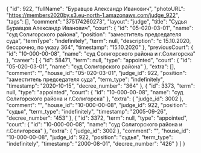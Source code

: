 {
    "id": 922,
    "fullName": "Буравцов Александр Иванович",
    "photoURL": "https://members2020by.s3.eu-north-1.amazonaws.com/judge_922",
    "tags": [],
    "comment": "375174260273",
    "layout": "judge",
    "title": "Судья Буравцов Александр Иванович",
    "court": {
        "id": "05-020-03-01",
        "name": "суд Солигорского района",
        "position": "заместитель председателя суда",
        "termType": "indefinitely",
        "term": null,
        "description": "c 15.10.2020, бессрочно, по указу 364",
        "timestamp": "15.10.2020"
    },
    "previousCourt": {
        "id": "10-000-00-08",
        "name": "суд Солигорского района и г.Солигорска"
    },
    "career": [
        {
            "id": 58471,
            "term": null,
            "type": "appointed",
            "court": {
                "id": "05-020-03-01",
                "name": "суд Солигорского района"
            },
            "extra": [],
            "comment": "",
            "house_id": "05-020-03-01",
            "judge_id": 922,
            "position": "заместитель председателя суда",
            "term_type": "indefinitely",
            "timestamp": "2020-10-15",
            "decree_number": "364"
        },
        {
            "id": 3373,
            "term": null,
            "type": "appointed",
            "court": {
                "id": "10-000-00-08",
                "name": "суд Солигорского района и г.Солигорска"
            },
            "extra": {
                "judge_id": 3002
            },
            "comment": "",
            "house_id": "10-000-00-08",
            "judge_id": 922,
            "position": "судья",
            "term_type": "indefinitely",
            "timestamp": "2005-09-26",
            "decree_number": "453"
        },
        {
            "id": 3372,
            "term": null,
            "type": "appointed",
            "court": {
                "id": "10-000-00-08",
                "name": "суд Солигорского района и г.Солигорска"
            },
            "extra": {
                "judge_id": 3002
            },
            "comment": "",
            "house_id": "10-000-00-08",
            "judge_id": 922,
            "position": "судья",
            "term_type": "indefinitely",
            "timestamp": "2000-08-01",
            "decree_number": "426"
        }
    ]
}